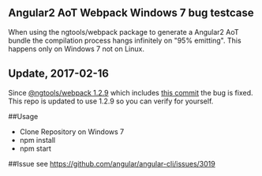 ## Angular2 AoT Webpack Windows 7 bug testcase

When using the ngtools/webpack package to generate a Angular2 AoT bundle the compilation process hangs infinitely on "95% emitting". This happens only on Windows 7 not on Linux.

## Update, 2017-02-16
Since [@ngtools/webpack 1.2.9](https://www.npmjs.com/package/@ngtools/webpack) which includes [this commit](https://github.com/angular/angular-cli/pull/4221) the bug is fixed. This repo is updated to use 1.2.9 so you can verify for yourself. 

##Usage
- Clone Repository on Windows 7
- npm install
- npm start

##Issue
see https://github.com/angular/angular-cli/issues/3019